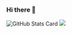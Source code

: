 ### Hi there 👋 
![GitHub Stats Card](https://github-readme-stats.vercel.app/api?username=Su-Yuki) ![](https://github-readme-stats.vercel.app/api/top-langs/?username=Su-Yuki&layout=compact&theme=dracula)


<!--
**Su-Yuki/Su-Yuki** is a ✨ _special_ ✨ repository because its `README.md` (this file) appears on your GitHub profile.

Here are some ideas to get you started:

- 🔭 I’m currently working on ...
- 🌱 I’m currently learning ...
- 👯 I’m looking to collaborate on ...
- 🤔 I’m looking for help with ...
- 💬 Ask me about ...
- 📫 How to reach me: ...
- 😄 Pronouns: ...
- ⚡ Fun fact: ...
-->
